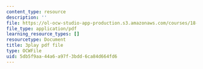 ```yaml
---
content_type: resource
description: ''
file: https://ol-ocw-studio-app-production.s3.amazonaws.com/courses/18-01sc-single-variable-calculus-fall-2010/5db5f9aa44a6a97f3bdd6ca84d664fd6_R9a_NHXrBcg.pdf
file_type: application/pdf
learning_resource_types: []
resourcetype: Document
title: 3play pdf file
type: OCWFile
uid: 5db5f9aa-44a6-a97f-3bdd-6ca84d664fd6
---
```

